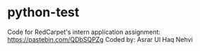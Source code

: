 # python-test
Code for RedCarpet's intern application assignment: https://pastebin.com/QDbSQPZg
Coded by: Asrar Ul Haq Nehvi
